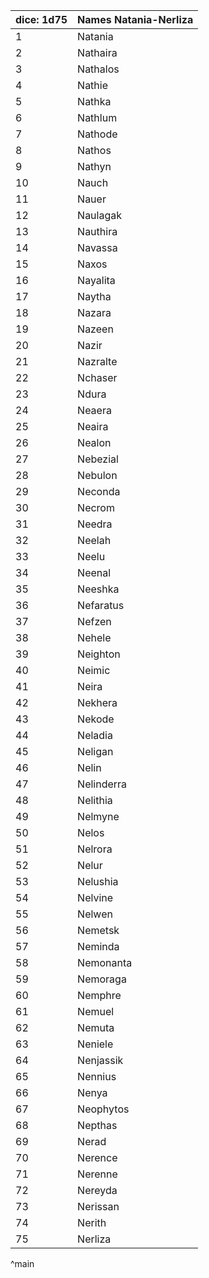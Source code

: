 | dice: 1d75 | Names Natania-Nerliza|
| ---- | ---- |
|1|Natania|
|2|Nathaira|
|3|Nathalos|
|4|Nathie|
|5|Nathka|
|6|Nathlum|
|7|Nathode|
|8|Nathos|
|9|Nathyn|
|10|Nauch|
|11|Nauer|
|12|Naulagak|
|13|Nauthira|
|14|Navassa|
|15|Naxos|
|16|Nayalita|
|17|Naytha|
|18|Nazara|
|19|Nazeen|
|20|Nazir|
|21|Nazralte|
|22|Nchaser|
|23|Ndura|
|24|Neaera|
|25|Neaira|
|26|Nealon|
|27|Nebezial|
|28|Nebulon|
|29|Neconda|
|30|Necrom|
|31|Needra|
|32|Neelah|
|33|Neelu|
|34|Neenal|
|35|Neeshka|
|36|Nefaratus|
|37|Nefzen|
|38|Nehele|
|39|Neighton|
|40|Neimic|
|41|Neira|
|42|Nekhera|
|43|Nekode|
|44|Neladia|
|45|Neligan|
|46|Nelin|
|47|Nelinderra|
|48|Nelithia|
|49|Nelmyne|
|50|Nelos|
|51|Nelrora|
|52|Nelur|
|53|Nelushia|
|54|Nelvine|
|55|Nelwen|
|56|Nemetsk|
|57|Neminda|
|58|Nemonanta|
|59|Nemoraga|
|60|Nemphre|
|61|Nemuel|
|62|Nemuta|
|63|Neniele|
|64|Nenjassik|
|65|Nennius|
|66|Nenya|
|67|Neophytos|
|68|Nepthas|
|69|Nerad|
|70|Nerence|
|71|Nerenne|
|72|Nereyda|
|73|Nerissan|
|74|Nerith|
|75|Nerliza|
^main
